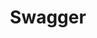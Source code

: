 ---
layout: default
title: Swagger
parent: Globetrotter Fusion
nav_order: 70
permalink: /fusion/swagger/
redirect_to: /Swagger
---